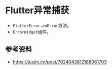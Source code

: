 # Flutter异常捕获

- `FlutterError.onError`方法。
- `ErrorWidget`组件。

## 参考资料

- https://juejin.cn/post/7024043812188061703
